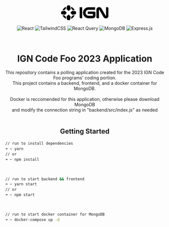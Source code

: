 <br>
<div align="center">
<p align="center">
  <picture>
    <source media="(prefers-color-scheme: dark)" srcset="ign-logo-light.svg" width="150px">
    <img alt="Text changing depending on mode. Light: 'So light!' Dark: 'So dark!'" src="ign-logo-dark.svg" width="150px">
  </picture>
</P> 

![React](https://img.shields.io/badge/react-%2320232a.svg?style=for-the-badge&logo=react&logoColor=%2361DAFB)
![TailwindCSS](https://img.shields.io/badge/tailwindcss-%2338B2AC.svg?style=for-the-badge&logo=tailwind-css&logoColor=white)
![React Query](https://img.shields.io/badge/-React%20Query-FF4154?style=for-the-badge&logo=react%20query&logoColor=white)
![MongoDB](https://img.shields.io/badge/MongoDB-%234ea94b.svg?style=for-the-badge&logo=mongodb&logoColor=white)
![Express.js](https://img.shields.io/badge/express.js-%23404d59.svg?style=for-the-badge&logo=express&logoColor=%2361DAFB)

<br>

# IGN Code Foo 2023 Application

This repository contains a polling application created for the 2023 IGN Code Foo programs' coding portion.
<br>
This project contains a backend, frontend, and a docker container for MongoDB.
<br>
<br>
Docker is reccomended for this application, otherwise please download MongoDB 
<br>
and modify the connection string in "backend/src/index.js" as needed
<br>
<br>

## Getting Started
</div>

```zsh
// run to install dependencies
➜ ~ yarn 
// or
➜ ~ npm install
```

<br>

```zsh
// run to start backend && frontend
➜ ~ yarn start
// or
➜ ~ npm start
```

<br>

```zsh
// run to start docker container for MongoDB
➜ ~ docker-compose up -d 
```
